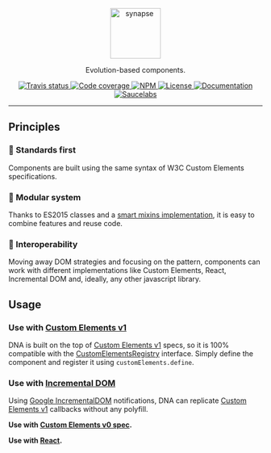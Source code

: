<p align="center">
    <img alt="synapse" src="https://logos.chialab.io/@dnajs/dna.svg" width="100">
</p>

<p align="center">
    Evolution-based components.
</p>

<p align="center">
    <a href="https://travis-ci.org/chialab/dna">
        <img alt="Travis status" src="https://img.shields.io/travis/chialab/dna.svg?style=flat-square">
    </a>
    <a href="https://codecov.io/gh/chialab/dna">
        <img alt="Code coverage" src="https://img.shields.io/codecov/c/github/chialab/dna.svg?style=flat-square">
    </a>
    <a href="https://www.npmjs.com/package/@dnajs/core">
        <img alt="NPM" src="https://img.shields.io/npm/v/@dnajs/core.svg?style=flat-square">
    </a>
    <a href="https://github.com/Chialab/synapse/blob/master/LICENSE">
        <img alt="License" src="https://img.shields.io/npm/l/@dnajs/core.svg?style=flat-square">
    </a>
    <a href="https://dna.chialab.io">
        <img alt="Documentation" src="https://img.shields.io/badge/documentation-wiki-ff69b4.svg?style=flat-square">
    </a>
    <a href="https://saucelabs.com/u/chialab-sl-012">
        <img alt="Saucelabs" src="https://badges.herokuapp.com/sauce/chialab-sl-012?labels=none&style=flat-square">
    </a>
</p>

---

## Principles

### 🚀 Standards first
Components are built using the same syntax of W3C Custom Elements specifications.

### 🍔 Modular system
Thanks to ES2015 classes and a [smart mixins implementation](https://github.com/justinfagnani/mixwith.js), it is easy to combine features and reuse code.

### 🍻 Interoperability
Moving away DOM strategies and focusing on the pattern, components can work with different implementations like Custom Elements, React, Incremental DOM and, ideally, any other javascript library.

## Usage

### Use with [Custom Elements v1](./packages/custom-elements-v1/)

DNA is built on the top of [Custom Elements v1](https://www.w3.org/TR/custom-elements/) specs, so it is 100% compatible with the [CustomElementsRegistry](https://www.w3.org/TR/custom-elements/#custom-elements-api) interface. Simply define the component and register it using `customElements.define`.

### Use with [Incremental DOM](./packages/idom/)

Using [Google IncrementalDOM](https://github.com/google/incremental-dom) notifications, DNA can replicate [Custom Elements v1](https://www.w3.org/TR/custom-elements/) callbacks without any polyfill.

**Use with [Custom Elements v0 spec](./packages/custom-elements-v0/).**

**Use with [React](./packages/react/).**
